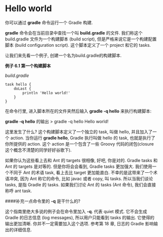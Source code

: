 # Hello world

你可以通过 **gradle** 命令运行一个 Gradle 构建.

**gradle** 命令会在当前目录中查找一个叫 **build.gradle** 的文件.
我们称这个 build.gradle 文件为一个构建脚本 (build script), 但是严格来说它是一个构建配置脚本 (build configuration script). 这个脚本定义了一个 project 和它的 tasks.

让我们来先看一个例子,
创建一个名为build.gradle的构建脚本.

**例子 6.1 第一个构建脚本**

*build.gradle*

    task hello {
        doLast {
            println 'Hello world!'
        }
    }

在命令行里, 进入脚本所在的文件夹然后输入 **gradle -q hello** 来执行构建脚本:

**gradle -q hello** 的输出
    > gradle -q hello
    Hello world!

这里发生了什么? 这个构建脚本定义了一个独立的 task,
叫做 hello,
并且加入了一个 action.
当你运行 **gradle hello**,
Gradle 执行叫做 hello 的 task,
也就是执行了你所提供的 action.
这个 action 是一个包含了一些 Groovy 代码的闭包(closure 这个概念不清楚的同学好好谷歌下).

如果你认为这些看上去和 Ant 的 targets 很相像,
好吧,
你是对的.
Gradle tasks 和 Ant 的 targets 是对等的.
但是你将会会看到,
Gradle tasks 更加强大.
我们使用一个不同于 Ant 的术语 task,
看上去比 target 更加能直白.
不幸的是这带来了一个术语冲突,
因为 Ant 称它的命令,
比如 javac 或者 copy,
叫 tasks.
所以当我们谈论 tasks,
是指 Gradle 的 tasks.
如果我们讨论 Ant 的 tasks (Ant 命令), 我们会直接称呼 ant task.

####补充一点命令里的 **-q** 是干什么的?

这个指南里绝大多说的例子会在命令里加入 **-q**.
代表 quiet 模式.
它不会生成 Gradle 的日志信息 (log messages),
所以用户只能看到 tasks 的输出.
它使得的输出更加清晰.
你并不一定需要加入这个选项.
参考第 18 章,
日志的 Gradle 影响输出的详细信息.



